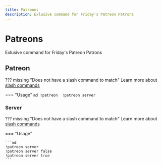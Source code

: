 ```yaml
---
title: Patreons
description: Exlusive command for Friday's Patreon Patrons
---
```

# Patreons

Exlusive command for Friday's Patreon Patrons

## Patreon

??? missing "Does not have a slash command to match"
	Learn more about [slash commands](/#slash-commands)

=== "Usage"
	```md
	!patreon 
	!patreon server 
	```

### Server

??? missing "Does not have a slash command to match"
	Learn more about [slash commands](/#slash-commands)

=== "Usage"

	```md
	!patreon server 
	!patreon server false 
	!patreon server true 
	```
